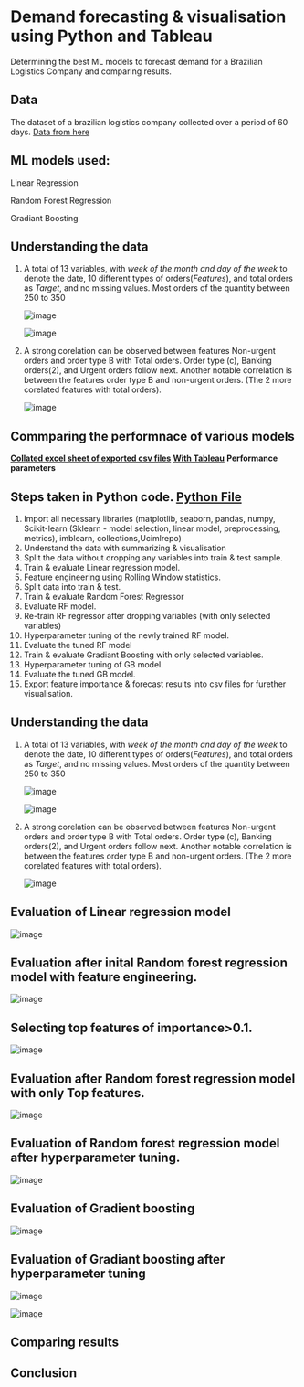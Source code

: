 # Demand forecasting & visualisation using Python and Tableau
Determining the best ML models to forecast demand for a Brazilian Logistics Company and comparing results.

## Data
The dataset of a brazilian logistics company collected over a period of 60 days. [Data from here](https://archive.ics.uci.edu/dataset/409/daily+demand+forecasting+orders)

## ML models used:
Linear Regression

Random Forest Regression

Gradiant Boosting

## Understanding the data

1. A total of 13 variables, with *week of the month and day of the week* to denote the date, 10 different types of orders(*Features*), and total orders as *Target*, and no missing values. Most orders of the quantity between 250 to 350
   
   ![image](https://github.com/Soundaryamerak/Demand-planning-python-tableau-Logistics/assets/170541567/b39d99e5-ae16-42d5-b154-ca214f3fbdd5)
   
   ![image](https://github.com/Soundaryamerak/Demand-planning-python-tableau-Logistics/assets/170541567/2d367f07-791c-4071-ac6e-420ccb8dab56)


2. A strong corelation can be observed between features Non-urgent orders and order type B with Total orders. Order type (c), Banking orders(2), and Urgent orders follow next. Another notable correlation is between the features order type B and non-urgent orders. (The 2 more corelated features with total orders).
 
   ![image](https://github.com/Soundaryamerak/Demand-planning-python-tableau-Logistics/assets/170541567/1f3d85d4-9a8b-4cc7-b4b4-60b4fb91699e)


## Commparing the performnace of various models 

**[Collated excel sheet of exported csv files](https://github.com/Soundaryamerak/Demand-planning-python-tableau-Logistics/blob/main/Exported%20-Collated.xlsx)**
**[With Tableau](https://github.com/Soundaryamerak/Demand-planning-python-tableau-Logistics/blob/main/Demand%20Forecasting.twb)**
**Performance parameters**


## Steps taken in Python code. [Python File](https://github.com/Soundaryamerak/Demand-planning-python-tableau-Logistics/blob/main/Demand%20Forecasting.ipynb)

1. Import all necessary libraries (matplotlib, seaborn, pandas, numpy, Scikit-learn (Sklearn - model selection, linear model, preprocessing, metrics), imblearn, collections,Ucimlrepo)
2. Understand the data with summarizing & visualisation
3. Split the data without dropping any variables into train & test sample.
4. Train & evaluate Linear regression model.
5. Feature engineering using Rolling Window statistics.
6. Split data into train & test.
7. Train & evaluate Random Forest Regressor
8. Evaluate RF model.
9. Re-train RF regressor after dropping variables (with only selected variables)
10. Hyperparameter tuning of the newly trained RF model.
11. Evaluate the tuned RF model
12. Train & evaluate Gradiant Boosting with only selected variables.
13. Hyperparameter tuning of GB model.
14. Evaluate the tuned GB model.
15. Export feature importance & forecast results into csv files for furether visualisation.


## Understanding the data

1. A total of 13 variables, with *week of the month and day of the week* to denote the date, 10 different types of orders(*Features*), and total orders as *Target*, and no missing values. Most orders of the quantity between 250 to 350
   
   ![image](https://github.com/Soundaryamerak/Demand-planning-python-tableau-Logistics/assets/170541567/b39d99e5-ae16-42d5-b154-ca214f3fbdd5)
   
   ![image](https://github.com/Soundaryamerak/Demand-planning-python-tableau-Logistics/assets/170541567/2d367f07-791c-4071-ac6e-420ccb8dab56)


2. A strong corelation can be observed between features Non-urgent orders and order type B with Total orders. Order type (c), Banking orders(2), and Urgent orders follow next. Another notable correlation is between the features order type B and non-urgent orders. (The 2 more corelated features with total orders).
 
   ![image](https://github.com/Soundaryamerak/Demand-planning-python-tableau-Logistics/assets/170541567/1f3d85d4-9a8b-4cc7-b4b4-60b4fb91699e)

## Evaluation of Linear regression model

![image](https://github.com/Soundaryamerak/Demand-planning-python-tableau-Logistics/assets/170541567/d10624f3-f0ba-4672-8385-a6aec848784a)


## Evaluation after inital Random forest regression model with feature engineering.

![image](https://github.com/Soundaryamerak/Demand-planning-python-tableau-Logistics/assets/170541567/c91cd572-740c-42bc-bfab-e643cce7caa2)

## Selecting top features of importance>0.1.

![image](https://github.com/Soundaryamerak/Demand-planning-python-tableau-Logistics/assets/170541567/0b67957f-d048-472f-b236-82b5e0d0bc0d)

## Evaluation after Random forest regression model with only Top features.

![image](https://github.com/Soundaryamerak/Demand-planning-python-tableau-Logistics/assets/170541567/e9c75d46-e559-4a78-98a2-0b35e9be2570)

## Evaluation of Random forest regression model after hyperparameter tuning.

![image](https://github.com/Soundaryamerak/Demand-planning-python-tableau-Logistics/assets/170541567/64e58081-c64d-45b3-aca7-eb741e63b1e1)


## Evaluation of Gradient boosting

![image](https://github.com/Soundaryamerak/Demand-planning-python-tableau-Logistics/assets/170541567/117ad70d-3fae-4609-ba8e-99b12e87aad5)

## Evaluation of Gradiant boosting after hyperparameter tuning

![image](https://github.com/Soundaryamerak/Demand-planning-python-tableau-Logistics/assets/170541567/9ba4e8d5-07ad-4772-8ba4-6a925f2cdc08)

![image](https://github.com/Soundaryamerak/Demand-planning-python-tableau-Logistics/assets/170541567/740f65a5-8fe3-49dc-a42c-a05675afbdb6)



## Comparing results

## Conclusion



